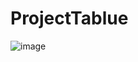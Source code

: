 # ProjectTablue
![image](https://github.com/FAKHRUDINnizar/ProjectTablue/assets/74331125/58f4163c-88ec-4e6c-ae7a-43501d7788b7)
